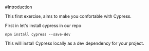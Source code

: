 #Introduction

This first exercise, aims to make you confortable with Cypress.

First in let's install cypress in our repo

`npm install cypress --save-dev`

This will install Cypress locally as a dev dependency for your project.



